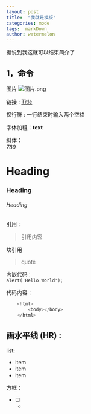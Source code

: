 ```yaml
---
layout: post
title:  "我就是模板"
categories: mode
tags:  markDown  
author: watermelon
---
```

据说到我这就可以结束简介了







## 1，命令
图片
![图片.png](http://upload-images.jianshu.io/upload_images/2577413-07f3d54cc3ce1538.png?imageMogr2/auto-orient/strip%7CimageView2/2/w/1240)

链接 :
[Title](URL)

换行符 : 一行结束时输入两个空格  

字体加粗：**text**  

斜体：  
*789*

# Heading
### Heading
###### Heading
引用 :
> 引用内容

块引用
> quote

内嵌代码 :   
`alert('Hello World');`

代码内容：
```js
    <html>
        <body></body>
    </html>
```

画水平线 (HR) :
--------

list:
* item
* item
* item


方框：
- [ ] -





